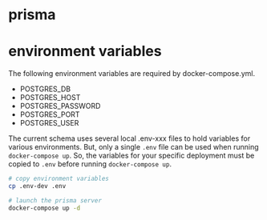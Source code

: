 # prisma

# environment variables

The following environment variables are required by docker-compose.yml.
* POSTGRES_DB
* POSTGRES_HOST
* POSTGRES_PASSWORD
* POSTGRES_PORT
* POSTGRES_USER

The current schema uses several local .env-xxx files to hold variables for various environments. But, only a single `.env` file can be used when running `docker-compose up`. So, the variables for your specific deployment must be copied to `.env` before running `docker-compose up`.

```bash
# copy environment variables
cp .env-dev .env

# launch the prisma server
docker-compose up -d
```
